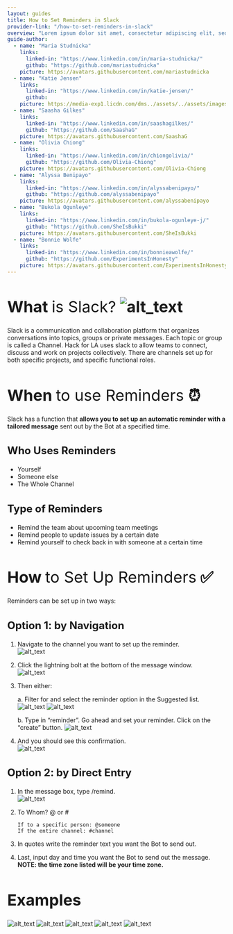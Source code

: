 ```yaml
---
layout: guides
title: How to Set Reminders in Slack
provider-link: "/how-to-set-reminders-in-slack"
overview: "Lorem ipsum dolor sit amet, consectetur adipiscing elit, sed do eiusmod tempor incididunt ut labore et dolore magna aliqua. Ut enim ad minim veniam, quis nostrud exercitation ullamco laboris nisi ut aliquip ex ea commodo consequat. Duis aute irure dolor in reprehenderit in voluptate velit esse cillum dolore eu fugiat nulla pariatur. Excepteur sint occaecat cupidatat non proident, sunt in culpa qui officia deserunt mollit anim id est laborum."
guide-author:
  - name: "Maria Studnicka"
    links:
      linked-in: "https://www.linkedin.com/in/maria-studnicka/"
      github: "https://github.com/mariastudnicka"
    picture: https://avatars.githubusercontent.com/mariastudnicka
  - name: "Katie Jensen" 
    links:
      linked-in: "https://www.linkedin.com/in/katie-jensen/"
      github: 
    picture: https://media-exp1.licdn.com/dms../assets/../assets/images/guides/how-to-set-reminders-in-slack/guides/how-to-set-reminders-in-slack-2/_image/C4E03AQFxH7i2p-BbAQ/profile-displayphoto-shrink_400_400/0/1623178954400?e=1650499200&v=beta&t=7JZ76Ux55xt-UhcvTWODpcMDYcP1v9nHa6Pymi9Hae4
  - name: "Saasha Gilkes"
    links:
      linked-in: "https://www.linkedin.com/in/saashagilkes/"
      github: "https://github.com/SaashaG"
    picture: https://avatars.githubusercontent.com/SaashaG
  - name: "Olivia Chiong"
    links:
      linked-in: "https://www.linkedin.com/in/chiongolivia/"
      github: "https://github.com/Olivia-Chiong"
    picture: https://avatars.githubusercontent.com/Olivia-Chiong
  - name: "Alyssa Benipayo"
    links:
      linked-in: "https://www.linkedin.com/in/alyssabenipayo/"
      github: "https://github.com/alyssabenipayo"
    picture: https://avatars.githubusercontent.com/alyssabenipayo    
  - name: "Bukola Ogunleye"
    links:
      linked-in: "https://www.linkedin.com/in/bukola-ogunleye-j/"
      github: "https://github.com/SheIsBukki"
    picture: https://avatars.githubusercontent.com/SheIsBukki   
  - name: "Bonnie Wolfe" 
    links:
      linked-in: "https://www.linkedin.com/in/bonnieawolfe/"
      github: "https://github.com/ExperimentsInHonesty"
    picture: https://avatars.githubusercontent.com/ExperimentsInHonesty   
---
```


<style>
  
  code {
    color: $color-red;
  }

  h1 {
	font-size: 36px;
  }
  
  h2 {
	font-size: 24px
  }
  
  h3 {
	font-size: 20px;
  }

</style>


# What <span style="font-weight: 400">is Slack?</span> ![alt_text](../assets/images/guides/how-to-set-reminders-in-slack/slack-icon.png "image_tooltip")

Slack is a communication and collaboration platform that organizes conversations into topics, groups or private messages.  Each topic or group is called a Channel.  Hack for LA uses slack to allow teams to connect, discuss and work on projects collectively.  There are channels set up for both specific projects, and specific functional roles. 


# When <span style="font-weight: 400">to use Reminders </span> ⏰

Slack has a function that **allows you to set up an automatic reminder with a tailored message** sent out by the Bot at a specified time.  


## Who Uses Reminders

* Yourself 
* Someone else 
* The Whole Channel


## Type of Reminders

* Remind the team about upcoming team meetings
* Remind people to update issues by a certain date
* Remind yourself to check back in with someone at a certain time


# How <span style="font-weight: 400">to Set Up Reminders</span> ✅

Reminders can be set up in two ways: 


## Option 1: by Navigation

1. Navigate to the channel you want to set up the reminder.<br>
  ![alt_text](../assets/images/guides/how-to-set-reminders-in-slack/image1.png#content "image_tooltip")

2. Click the lightning bolt at the bottom of the message window.<br>
  ![alt_text](../assets/images/guides/how-to-set-reminders-in-slack/image13.png#content "image_tooltip")

3. Then either:

   a. Filter for and select the reminder option in the Suggested list.
    ![alt_text](../assets/images/guides/how-to-set-reminders-in-slack/image8.png#content "image_tooltip")
    ![alt_text](../assets/images/guides/how-to-set-reminders-in-slack/image2.png#content "image_tooltip")

   b. Type in “reminder”. Go ahead and set your reminder. Click on the “create” button.
    ![alt_text](../assets/images/guides/how-to-set-reminders-in-slack/image14.png#content "image_tooltip")

4. And you should see this confirmation. <br>
  ![alt_text](../assets/images/guides/how-to-set-reminders-in-slack/image12.png#content "image_tooltip")  

## Option 2: by Direct Entry

1. In the message box, type /remind. <br>
  ![alt_text](../assets/images/guides/how-to-set-reminders-in-slack/image10.png#content "image_tooltip")

2. To Whom? @ or # <br>

   `If to a specific person: @someone` <br>
   `If the entire channel: #channel`

3. In quotes write the reminder text you want the Bot to send out.

4. Last, input day and time you want the Bot to send out the message. **NOTE: the time zone listed will be your time zone.**


# Examples

![alt_text](../assets/images/guides/how-to-set-reminders-in-slack/image6.png#examples "image_tooltip")
![alt_text](../assets/images/guides/how-to-set-reminders-in-slack/image4.png#examples "image_tooltip")
![alt_text](../assets/images/guides/how-to-set-reminders-in-slack/image7.png#examples "image_tooltip")
![alt_text](../assets/images/guides/how-to-set-reminders-in-slack/image11.png#examples "image_tooltip")
![alt_text](../assets/images/guides/how-to-set-reminders-in-slack/image3.png#examples "image_tooltip")



<!-- # Guide Authors

Peer-created guides are an important part of Hack for LA’s Culture.  They are created by our Volunteer Members based on effective processes developed on our projects.

This guide was created and contributed to by: Maria Studnicka, Katie Jensen, Saasha Gilkes, Oliva Chiong, Alyssa Benipayo, Bukola Ogunleye and Bonnie Wolfe

If you would like to contribute, please see the contribution methods available:

If you are a member of the Hack for LA community you can post any comments directly in the iterative  version of this guide: [How to Set Reminders in Slack](https://www.google.com/)<span style="text-decoration:underline;">.</span>

If you are outside the Hack for LA community, please use this [feedback form](https://www.google.com/) to provide suggestions for improvement or how the guide is useful for you. -->

